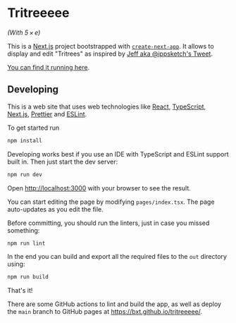 # Tritreeeee

*(With 5 × e)*

This is a [Next.js](https://nextjs.org/) project bootstrapped with [`create-next-app`](https://github.com/vercel/next.js/tree/canary/packages/create-next-app). It allows to display and edit "Tritrees" as inspired by [Jeff
aka @ippsketch's Tweet](https://twitter.com/ippsketch/status/1414947706968199170/photo/2).

[You can find it running here](https://bxt.github.io/tritreeeee/).

## Developing

This is a web site that uses web technologies like [React](https://reactjs.org/), [TypeScript](https://www.typescriptlang.org/), [Next.js](https://nextjs.org/), [Prettier](https://prettier.io/) and [ESLint](https://eslint.org/).

To get started run

```bash
npm install
```

Developing works best if you use an IDE with TypeScript and ESLint support built in. Then just start the dev server:

```bash
npm run dev
```

Open [http://localhost:3000](http://localhost:3000) with your browser to see the result.

You can start editing the page by modifying `pages/index.tsx`. The page auto-updates as you edit the file.

Before committing, you should run the linters, just in case you missed something:

```bash
npm run lint
```

In the end you can build and export all the required files to the `out` directory using:

```bash
npm run build
```

That's it!

There are some GitHub actions to lint and build the app, as well as deploy the `main` branch to GitHub pages at <https://bxt.github.io/tritreeeee/>.